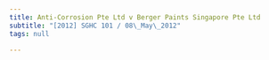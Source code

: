 ```yaml
---
title: Anti-Corrosion Pte Ltd v Berger Paints Singapore Pte Ltd
subtitle: "[2012] SGHC 101 / 08\_May\_2012"
tags: null

---
```



